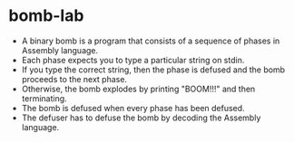# bomb-lab

* A binary bomb is a program that consists of a sequence of phases in Assembly language.
* Each phase expects you to type a particular string on stdin.
* If you type the correct string, then the phase is defused and the bomb proceeds to the next phase.
* Otherwise, the bomb explodes by printing "BOOM!!!" and then terminating.
* The bomb is defused when every phase has been defused.
* The defuser has to defuse the bomb by decoding the Assembly language.
